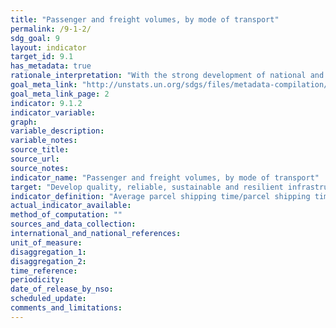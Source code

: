 ```yaml
---
title: "Passenger and freight volumes, by mode of transport"
permalink: /9-1-2/
sdg_goal: 9
layout: indicator
target_id: 9.1
has_metadata: true
rationale_interpretation: "With the strong development of national and international e-commerce, the quality of the postal and parcels delivery services is becoming a major concern for millions of enterprises and consumers transacting online. It is sometimes considered as a major hurdle by these market players and one of the challenges for trade facilitation, particularly for micro, small and medium-size enterprises interested in internationalizing their activities."
goal_meta_link: "http://unstats.un.org/sdgs/files/metadata-compilation/Metadata-Goal-9.pdf"
goal_meta_link_page: 2
indicator: 9.1.2
indicator_variable: 
graph: 
variable_description: 
variable_notes: 
source_title: 
source_url: 
source_notes: 
indicator_name: "Passenger and freight volumes, by mode of transport"
target: "Develop quality, reliable, sustainable and resilient infrastructure, including regional and transborder infrastructure, to support economic development and human well-being, with a focus on affordable and equitable access for all."
indicator_definition: "Average parcel shipping time/parcel shipping time standards, by country, both for domestic and international parcel services, and by product: this is the level of reliability of domestic or international parcel delivery services and for different products exchanged between countries. \nThis ratio is determined after dividing the average parcel shipping time by the standard shipping time expected for parcels delivery at the national or international level, and at the product level depending on data availability. \nAn alternative way of computing a similar quality of service ratio would be to use the percentage of parcels actually delivered within the quality standard, i.e. within the standard for shipping times. The standard for shipping time is the expected end-to-end transit time and is often expressed as the posting day + one, two , three, four or five days depending on the country geography and distance between countries."
actual_indicator_available: 
method_of_computation: ""
sources_and_data_collection: 
international_and_national_references: 
unit_of_measure: 
disaggregation_1: 
disaggregation_2: 
time_reference: 
periodicity: 
date_of_release_by_nso: 
scheduled_update: 
comments_and_limitations: 
---
```


